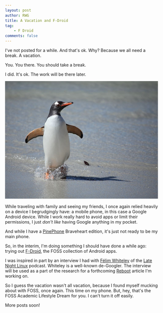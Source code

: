 ```yaml
---
layout: post
author: RWG
title: A Vacation and F-Droid
tag:
    - F Droid
comments: false
---
```


I've not posted for a while. And that's ok. Why? Because we all need a break. A vacation.

You. You there. You should take a break. 

I did. It's ok. The work will be there later. 

![A Gentoo penguin frolicking on a beach somewhere](/assets/images/gentooBeach.jpg "A Gentoo penguin frolicking on a beach somewhere")

While traveling with family and seeing my friends, I once again relied heavily on a device I begrudgingly have: a mobile phone, in this case a Google Android device. While I work really hard to avoid apps or limit their permissions, I just *don't like* having Google anything in my pocket.

And while I have a [PinePhone](https://www.pine64.org/pinephone/) Braveheart edition, it's just not ready to be my main phone.

So, in the interim, I'm doing something I should have done a while ago: trying out [F-Droid](https://f-droid.org/en/packages/org.fdroid.fdroid/), the FOSS collection of Android apps. 

I was inspired in part by an interview I had with [Félim Whiteley](https://twitter.com/felimwhiteley) of the [Late Night Linux](https://latenightlinux.com/) podcast. Whiteley is a well-known de-Googler. The interview will be used as a part of the research for a forthcoming [Reboot](https://thereboot.com) article I'm working on.

So I guess the vacation wasn't all vacation, because I found myself mucking about with FOSS, once again. This time on my phone. But, hey, that's the FOSS Academic Lifestyle Dream for you. I can't turn it off easily.

More posts soon!
